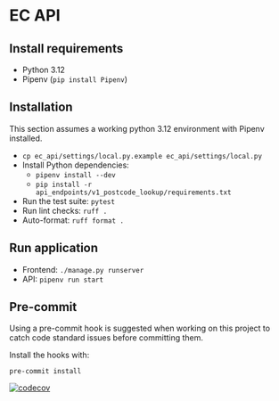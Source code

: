# EC API


## Install requirements

* Python 3.12
* Pipenv (`pip install Pipenv`)

## Installation

This section assumes a working python 3.12 environment with Pipenv installed.

* `cp ec_api/settings/local.py.example ec_api/settings/local.py`
* Install Python dependencies:
    * `pipenv install --dev`
    * `pip install -r api_endpoints/v1_postcode_lookup/requirements.txt`
* Run the test suite: `pytest`
* Run lint checks: `ruff .`
* Auto-format: `ruff format .`

## Run application

- Frontend: `./manage.py runserver`
- API: `pipenv run start`

## Pre-commit

Using a pre-commit hook is suggested when working on this project to catch
code standard issues before committing them.

Install the hooks with:

`pre-commit install`


[![codecov](https://codecov.io/gh/DemocracyClub/ec-api-proxy/branch/hotfix/dependency-upgrades/graph/badge.svg?token=M9VDGSYISQ)](https://codecov.io/gh/DemocracyClub/ec-api-proxy)
